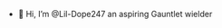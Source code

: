 - 👋 Hi, I’m @Lil-Dope247 an aspiring Gauntlet wielder
<!---
Lil-Dope247/Lil-Dope247 is a ✨ special ✨ repository because its `README.md` (this file) appears on your GitHub profile.
You can click the Preview link to take a look at your changes.
--->
